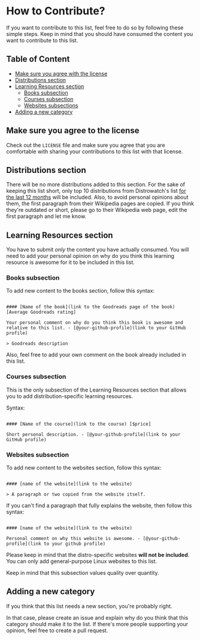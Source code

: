 # How to Contribute?

If you want to contribute to this list, feel free to do so by following these simple steps. Keep in mind that you should have consumed the content you want to contribute to this list.

## Table of Content

* [Make sure you agree with the license](#make-sure-you-agree-with-the-license)
* [Distributions section](#distributions-section)
* [Learning Resources section](#learning-resources-section)
  * [Books subsection](#books-subsection)
  * [Courses subsection](#courses-subsection)
  * [Websites subsections](#websites-subsections)
* [Adding a new category](#adding-a-new-category)

## Make sure you agree to the license

Check out the `LICENSE` file and make sure you agree that you are comfortable with sharing your contributions to this list with that license.

## Distributions section

There will be no more distributions added to this section. For the sake of keeping this list short, only top 10 distributions from Distrowatch's list [for the last 12 months](http://distrowatch.com/dwres.php?resource=popularity) will be included. Also, to avoid personal opinions about them, the first paragraph from their Wikipedia pages are copied. If you think they're outdated or short, please go to their Wikipedia web page, edit the first paragraph and let me know.

## Learning Resources section

You have to submit _only_ the content you have actually consumed. You will need to add your personal opinion on why do you think this learning resource is awesome for it to be included in this list.

### Books subsection

To add new content to the books section, follow this syntax:

```gfm

#### [Name of the book](link to the Goodreads page of the book) [Average Goodreads rating]

Your personal comment on why do you think this book is awesome and relative to this list. - [@your-github-profile](link to your GitHub profile)

> Goodreads description
```

Also, feel free to add your own comment on the book already included in this list.

### Courses subsection

This is the only subsection of the Learning Resources section that allows you to add distribution-specific learning resources.

Syntax:

```gfm

#### [Name of the course](link to the course) [$price]

Short personal description. - [@your-github-profile](link to your GitHub profile)

```

### Websites subsection

To add new content to the websites section, follow this syntax:

```gfm

#### [name of the website](link to the website)

> A paragraph or two copied from the website itself.

```

If you can't find a paragraph that fully explains the website, then follow this syntax:

```gfm

#### [name of the website](link to the website)

Personal comment on why this website is awesome. - [@your-github-profile](link to your github profile)

```

Please keep in mind that the distro-specific websites **will not be included**. You can only add general-purpose Linux websites to this list.

Keep in mind that this subsection values quality over quantity.

## Adding a new category

If you think that this list needs a new section, you're probably right.

In that case, please create an issue and explain why do you think that this category should make it to the list. If there's more people supporting your opinion, feel free to create a pull request.
